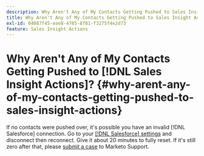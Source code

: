 ```yaml
---
description: Why Aren't Any of My Contacts Getting Pushed to Sales Insight Actions? - Marketo Docs - Product Documentation
title: Why Aren't Any of My Contacts Getting Pushed to Sales Insight Actions?
exl-id: 04087f45-eae8-4785-8f81-f3275f4e2d73
feature: Sales Insight Actions
---
```

# Why Aren't Any of My Contacts Getting Pushed to [!DNL Sales Insight Actions]? {#why-arent-any-of-my-contacts-getting-pushed-to-sales-insight-actions}

If no contacts were pushed over, it's possible you have an invalid [!DNL Salesforce] connection. Go to your [[!DNL Salesforce] settings](https://toutapp.com/login) and disconnect then reconnect. Give it about 20 minutes to fully reset. If it's still zero after that, please [submit a case](https://nation.marketo.com/t5/Support/ct-p/Support#) to Marketo Support.
